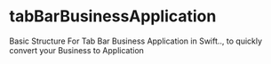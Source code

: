 # tabBarBusinessApplication
Basic Structure For Tab Bar Business Application in Swift.., to quickly convert your Business to Application
